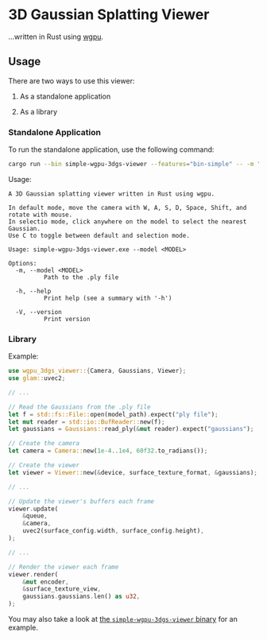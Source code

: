 # 3D Gaussian Splatting Viewer

...written in Rust using [wgpu](https://wgpu.rs/).

## Usage

There are two ways to use this viewer:

1. As a standalone application

2. As a library

### Standalone Application

To run the standalone application, use the following command:

```sh
cargo run --bin simple-wgpu-3dgs-viewer --features="bin-simple" -- -m "path/to/model.ply"
```

Usage:

```
A 3D Gaussian splatting viewer written in Rust using wgpu.

In default mode, move the camera with W, A, S, D, Space, Shift, and rotate with mouse.
In selectio mode, click anywhere on the model to select the nearest Gaussian.
Use C to toggle between default and selection mode.

Usage: simple-wgpu-3dgs-viewer.exe --model <MODEL>

Options:
  -m, --model <MODEL>
          Path to the .ply file

  -h, --help
          Print help (see a summary with '-h')

  -V, --version
          Print version
```

### Library

Example:

```rust
use wgpu_3dgs_viewer::{Camera, Gaussians, Viewer};
use glam::uvec2;

// ...

// Read the Gaussians from the .ply file
let f = std::fs::File::open(model_path).expect("ply file");
let mut reader = std::io::BufReader::new(f);
let gaussians = Gaussians::read_ply(&mut reader).expect("gaussians");

// Create the camera
let camera = Camera::new(1e-4..1e4, 60f32.to_radians());

// Create the viewer
let viewer = Viewer::new(&device, surface_texture_format, &gaussians);

// ...

// Update the viewer's buffers each frame
viewer.update(
    &queue,
    &camera,
    uvec2(surface_config.width, surface_config.height),
);

// ...

// Render the viewer each frame
viewer.render(
    &mut encoder,
    &surface_texture_view,
    gaussians.gaussians.len() as u32,
);
```

You may also take a look at [the `simple-wgpu-3dgs-viewer` binary](./src/bin/simple.rs) for an example.
